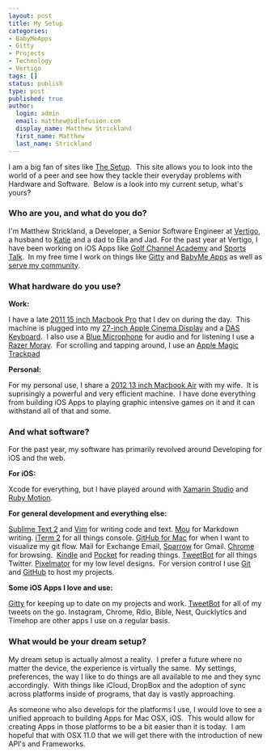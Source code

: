```yaml
---
layout: post
title: My Setup
categories:
- BabyMeApps
- Gitty
- Projects
- Technology
- Vertigo
tags: []
status: publish
type: post
published: true
author:
  login: admin
  email: matthew@idlefusion.com
  display_name: Matthew Strickland
  first_name: Matthew
  last_name: Strickland
---
```

I am a big fan of sites like [The Setup](http://usesthis.com).  This site allows you to look into the world of a peer and see how they tackle their everyday problems with Hardware and Software.  Below is a look into my current setup, what's yours?

### Who are you, and what do you do?

I'm Matthew Strickland, a Developer, a Senior Software Engineer at [Vertigo](http://vertigo.com), a husband to [Katie](http://katiestrickland.com) and a dad to Ella and Jad. For the past year at Vertigo, I have been working on iOS Apps like [Golf Channel Academy](https://itunes.apple.com/us/app/golf-channel-academy/id583390285?mt=8) and [Sports Talk](https://itunes.apple.com/us/app/nbc-sports-talk/id407853742?mt=8).  In my free time I work on things like [Gitty](http://gittyapp.com) and [BabyMe Apps](http://babymeapps.com) as well as [serve my community](http://passioncitychurch.com).

### What hardware do you use?

**Work:**

I have a late [2011 15 inch Macbook Pro](http://www.amazon.com/gp/product/B0074712UY/ref=as_li_ss_tl?ie=UTF8&amp;camp=1789&amp;creative=390957&amp;creativeASIN=B0074712UY&amp;linkCode=as2&amp;tag=cfresource-20) that I dev on during the day.  This machine is plugged into my [27-inch Apple Cinema Display](http://www.amazon.com/Apple-Thunderbolt-Display-MC914LL-VERSION/dp/B004YLCKYA/ref=dp_ob_title_ce) and a [DAS Keyboard](http://www.amazon.com/gp/product/B003ZG9T62/ref=as_li_ss_tl?ie=UTF8&amp;camp=1789&amp;creative=390957&amp;creativeASIN=B003ZG9T62&amp;linkCode=as2&amp;tag=cfresource-20).  I also use a [Blue Microphone](http://www.amazon.com/gp/product/B002OO333Q/ref=as_li_ss_tl?ie=UTF8&amp;camp=1789&amp;creative=390957&amp;creativeASIN=B002OO333Q&amp;linkCode=as2&amp;tag=cfresource-20) for audio and for listening I use a [Razer Moray](http://www.amazon.com/gp/product/B002HMCBOW/ref=as_li_ss_tl?ie=UTF8&amp;camp=1789&amp;creative=390957&amp;creativeASIN=B002HMCBOW&amp;linkCode=as2&amp;tag=cfresource-20).  For scrolling and tapping around, I use an [Apple Magic Trackpad](http://www.apple.com/magictrackpad/)

**Personal:**

For my personal use, I share a [2012 13 inch Macbook Air](http://www.amazon.com/gp/product/B00746YPQI/ref=as_li_ss_tl?ie=UTF8&amp;camp=1789&amp;creative=390957&amp;creativeASIN=B00746YPQI&amp;linkCode=as2&amp;tag=cfresource-20) with my wife.  It is suprisingly a powerful and very efficient machine.  I have done everything from building iOS Apps to playing graphic intensive games on it and it can withstand all of that and some.

### And what software?

For the past year, my software has primarily revolved around Developing for iOS and the web.

**For iOS:**

Xcode for everything, but I have played around with [Xamarin Studio](http://xamarin.com) and [Ruby Motion](http://rubymotion.com).

**For general development and everything else:**

[Sublime Text 2](http://www.sublimetext.com/) and [Vim](https://code.google.com/p/macvim/) for writing code and text. [Mou](http://mouapp.com/) for Markdown writing. [iTerm 2](http://www.iterm2.com/#/section/home) for all things console. [GitHub for Mac](http://mac.github.com/) for when I want to visualize my git flow. Mail for Exchange Email, [Sparrow](http://sparrowmailapp.com/mac.php) for Gmail. [Chrome](https://www.google.com/intl/en/chrome/browser/) for browsing.  [Kindle](https://itunes.apple.com/us/app/kindle/id405399194?mt=12) and [Pocket](https://itunes.apple.com/us/app/pocket/id568494494?mt=12) for reading things. [TweetBot](http://tapbots.com/software/tweetbot/mac/) for all things Twitter. [Pixelmator](https://itunes.apple.com/us/app/pixelmator/id407963104?mt=12) for my low level designs.  For version control I use [Git](http://git-scm.com) and [GitHub](http://github.com) to host my projects.

**Some iOS Apps I love and use:**

[Gitty](http://gittyapp.com) for keeping up to date on my projects and work. [TweetBot](http://tapbots.com/software/tweetbot/) for all of my tweets on the go. Instagram, Chrome, Rdio, Bible, Nest, Quicklytics and Timehop are other apps I use on a regular basis.

### What would be your dream setup?

My dream setup is actually almost a reality.  I prefer a future where no matter the device, the experience is virtually the same.  My settings, preferences, the way I like to do things are all available to me and they sync accordingly.  With things like iCloud, DropBox and the adoption of sync across platforms inside of programs, that day is vastly approaching.

As someone who also develops for the platforms I use, I would love to see a unified approach to building Apps for Mac OSX, iOS.  This would allow for creating Apps in those platforms to be a bit easier than it is today.  I am hopeful that with OSX 11.0 that we will get there with the introduction of new API's and Frameworks.
